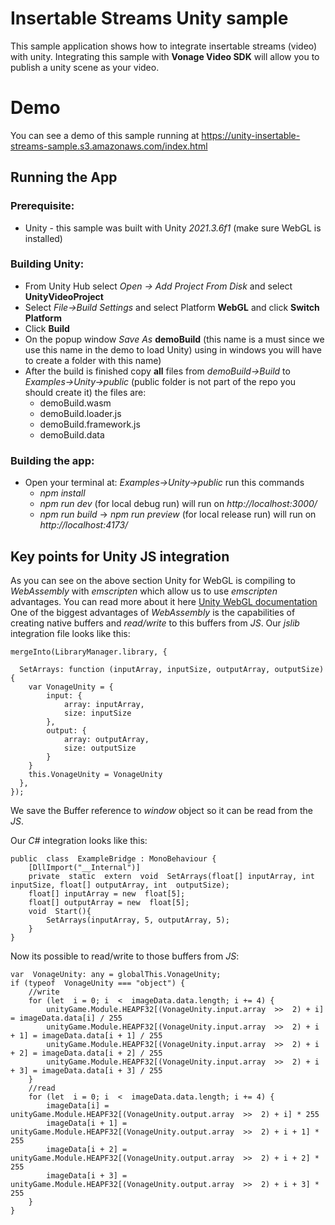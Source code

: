 # Insertable Streams Unity sample
This sample application shows how to integrate insertable streams (video) with unity.
Integrating this sample with **Vonage Video SDK** will allow you to publish a unity scene as your video. 

# Demo
You can see a demo of this sample running at https://unity-insertable-streams-sample.s3.amazonaws.com/index.html

## Running the App

### Prerequisite:
 - Unity - this sample was built with Unity *2021.3.6f1* (make sure WebGL is installed)

### Building Unity:

 - From Unity Hub select *Open -> Add Project From Disk* and select **UnityVideoProject**
 - Select *File->Build Settings* and select Platform **WebGL** and click **Switch Platform**
 - Click **Build** 
 - On the popup window *Save As* **demoBuild** (this name is a must since we use this name in the demo to load Unity) using in windows you will have to create a folder with this name)
 - After the build is finished copy **all** files from *demoBuild->Build* to *Examples->Unity->public* (public folder is not part of the repo you should create it) the files are:
	- demoBuild.wasm
	- demoBuild.loader.js
	- demoBuild.framework.js
	- demoBuild.data
	
### Building the app:
 - Open your terminal at: *Examples->Unity->public* run this commands
	 - *npm install*
	 - *npm run dev* (for local debug run) will run on *http://localhost:3000/*
	 - *npm run build* -> *npm run preview* (for local release run) will run on *http://localhost:4173/*

## Key points for Unity JS integration
As you can see on the above section Unity for WebGL is compiling to *WebAssembly* with *emscripten* which allow us to use *emscripten* advantages. You can read more about it here [Unity WebGL documentation](https://docs.unity3d.com/Manual/webgl-interactingwithbrowserscripting.html)
One of the biggest advantages of *WebAssembly* is the capabilities of creating native buffers and *read/write* to this buffers from *JS*.
Our *jslib* integration file looks like this: 

    mergeInto(LibraryManager.library, {
    
      SetArrays: function (inputArray, inputSize, outputArray, outputSize) {
        var VonageUnity = {
            input: {
                array: inputArray,
                size: inputSize
            },
            output: {
                array: outputArray,
                size: outputSize
            } 
        }
        this.VonageUnity = VonageUnity
      },
    });
We save the Buffer reference to *window* object so it can be read from the *JS*.

Our *C#* integration looks like this:

    public  class  ExampleBridge : MonoBehaviour {
    	[DllImport("__Internal")]
    	private  static  extern  void  SetArrays(float[] inputArray, int  inputSize, float[] outputArray, int  outputSize);
    	float[] inputArray = new  float[5];
    	float[] outputArray = new  float[5];
    	void  Start(){
    		SetArrays(inputArray, 5, outputArray, 5);
    	}
    }

Now its possible to read/write to those buffers from *JS*:

    var  VonageUnity: any = globalThis.VonageUnity;
    if (typeof  VonageUnity === "object") {
	    //write
    	for (let  i = 0; i  <  imageData.data.length; i += 4) {
    		unityGame.Module.HEAPF32[(VonageUnity.input.array  >>  2) + i] = imageData.data[i] / 255
    		unityGame.Module.HEAPF32[(VonageUnity.input.array  >>  2) + i + 1] = imageData.data[i + 1] / 255
    		unityGame.Module.HEAPF32[(VonageUnity.input.array  >>  2) + i + 2] = imageData.data[i + 2] / 255
    		unityGame.Module.HEAPF32[(VonageUnity.input.array  >>  2) + i + 3] = imageData.data[i + 3] / 255
    	}
    	//read
    	for (let  i = 0; i  <  imageData.data.length; i += 4) {
    		imageData[i] = unityGame.Module.HEAPF32[(VonageUnity.output.array  >>  2) + i] * 255
    		imageData[i + 1] = unityGame.Module.HEAPF32[(VonageUnity.output.array  >>  2) + i + 1] * 255
    		imageData[i + 2] = unityGame.Module.HEAPF32[(VonageUnity.output.array  >>  2) + i + 2] * 255
    		imageData[i + 3] = unityGame.Module.HEAPF32[(VonageUnity.output.array  >>  2) + i + 3] * 255
    	}
    }

